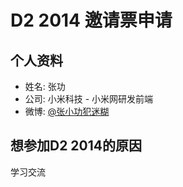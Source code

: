 # D2 2014 邀请票申请

## 个人资料

- 姓名: 张功
- 公司: 小米科技 - 小米网研发前端
- 微博: [@张小功犯迷糊](http://weibo.com/sampleprogrammer)

## 想参加D2 2014的原因

学习交流
